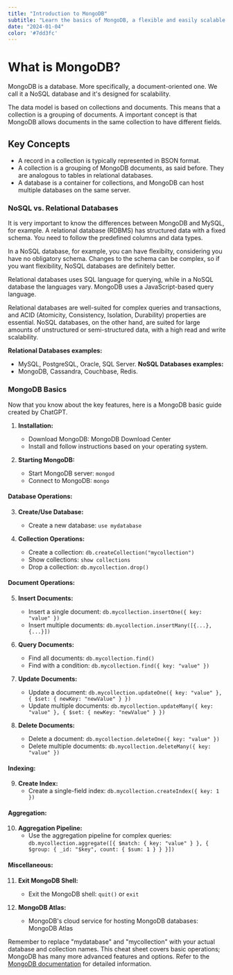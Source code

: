 ```yaml
---
title: "Introduction to MongoDB"
subtitle: "Learn the basics of MongoDB, a flexible and easily scalable NoSQL database, as well as the differences between NoSQL and Relational databases."
date: "2024-01-04"
color: '#7dd3fc'
---
```


# What is MongoDB?

MongoDB is a database. More specifically, a document-oriented one. We call it a NoSQL database and it's designed for scalability.

The data model is based on collections and documents. This means that a collection is a grouping of documents. A important concept is that MongoDB allows documents in the same collection to have different fields.

## Key Concepts

- A record in a collection is typically represented in BSON format.
- A collection is a grouping of MongoDB documents, as said before. They are analogous to tables in relational databases.
- A database is a container for collections, and MongoDB can host multiple databases on the same server.

### NoSQL vs. Relational Databases

It is very important to know the differences between MongoDB and MySQL, for example. A relational database (RDBMS) has structured data with a fixed schema. You need to follow the predefined columns and data types.

In a NoSQL database, for example, you can have flexibilty, considering you have no obligatory schema. Changes to the schema can be complex, so if you want flexibility, NoSQL databases are definitely better.

Relational databases uses SQL language for querying, while in a NoSQL database the languages vary. MongoDB uses a JavaScript-based query language.

Relational databases are well-suited for complex queries and transactions, and ACID (Atomicity, Consistency, Isolation, Durability) properties are essential. NoSQL databases, on the other hand, are suited for large amounts of unstructured or semi-structured data, with a high read and write scalability.

**Relational Databases examples:**
- MySQL, PostgreSQL, Oracle, SQL Server.
**NoSQL Databases examples:**
- MongoDB, Cassandra, Couchbase, Redis.

### MongoDB Basics

Now that you know about the key features, here is a MongoDB basic guide created by ChatGPT.

1. **Installation:**
    
    - Download MongoDB: MongoDB Download Center
    - Install and follow instructions based on your operating system.
2. **Starting MongoDB:**
    
    - Start MongoDB server: `mongod`
    - Connect to MongoDB: `mongo`

#### Database Operations:

3. **Create/Use Database:**
    
    - Create a new database: `use mydatabase`
4. **Collection Operations:**
    
    - Create a collection: `db.createCollection("mycollection")`
    - Show collections: `show collections`
    - Drop a collection: `db.mycollection.drop()`

#### Document Operations:

5. **Insert Documents:**
    
    - Insert a single document: `db.mycollection.insertOne({ key: "value" })`
    - Insert multiple documents: `db.mycollection.insertMany([{...}, {...}])`
6. **Query Documents:**
    
    - Find all documents: `db.mycollection.find()`
    - Find with a condition: `db.mycollection.find({ key: "value" })`
7. **Update Documents:**
    
    - Update a document: `db.mycollection.updateOne({ key: "value" }, { $set: { newKey: "newValue" } })`
    - Update multiple documents: `db.mycollection.updateMany({ key: "value" }, { $set: { newKey: "newValue" } })`
8. **Delete Documents:**
    
    - Delete a document: `db.mycollection.deleteOne({ key: "value" })`
    - Delete multiple documents: `db.mycollection.deleteMany({ key: "value" })`

#### Indexing:

9. **Create Index:**
    - Create a single-field index: `db.mycollection.createIndex({ key: 1 })`

#### Aggregation:

10. **Aggregation Pipeline:**
    - Use the aggregation pipeline for complex queries: `db.mycollection.aggregate([{ $match: { key: "value" } }, { $group: { _id: "$key", count: { $sum: 1 } } }])`

#### Miscellaneous:

11. **Exit MongoDB Shell:**
    
    - Exit the MongoDB shell: `quit()` or `exit`
12. **MongoDB Atlas:**
    
    - MongoDB's cloud service for hosting MongoDB databases: MongoDB Atlas

Remember to replace "mydatabase" and "mycollection" with your actual database and collection names. This cheat sheet covers basic operations; MongoDB has many more advanced features and options. Refer to the [MongoDB documentation](https://www.mongodb.com/docs/) for detailed information.